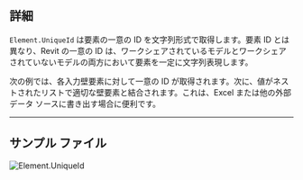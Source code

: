## 詳細
`Element.UniqueId` は要素の一意の ID を文字列形式で取得します。要素 ID とは異なり、Revit の一意の ID は、ワークシェアされているモデルとワークシェアされていないモデルの両方において要素を一定に文字列表現します。

次の例では、各入力壁要素に対して一意の ID が取得されます。次に、値がネストされたリストで適切な壁要素と結合されます。これは、Excel または他の外部データ ソースに書き出す場合に便利です。
___
## サンプル ファイル

![Element.UniqueId](./Revit.Elements.Element.UniqueId_img.jpg)
